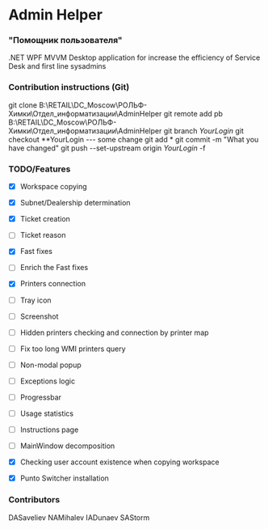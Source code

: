 ﻿# Admin Helper
### "Помощник пользователя"
.NET WPF MVVM Desktop application for increase the efficiency of Service Desk and first line sysadmins 


### Contribution instructions (Git)
git clone B:\RETAIL\DC_Moscow\РОЛЬФ-Химки\Отдел_информатизации\AdminHelper
git remote add pb B:\RETAIL\DC_Moscow\РОЛЬФ-Химки\Отдел_информатизации\AdminHelper
git branch *YourLogin*
git checkout **YourLogin
--- some change
git add *
git commit -m "What you have changed"
git push --set-upstream origin *YourLogin* -f


### TODO/Features
- [x] Workspace copying
- [x] Subnet/Dealership determination
- [x] Ticket creation
- [ ] Ticket reason
- [x] Fast fixes
- [ ] Enrich the Fast fixes
- [x] Printers connection
- [ ] Tray icon
- [ ] Screenshot
- [ ] Hidden printers checking and connection by printer map
- [ ] Fix too long WMI printers query
- [ ] Non-modal popup
- [ ] Exceptions logic
- [ ] Progressbar
- [ ] Usage statistics
- [ ] Instructions page
- [ ] MainWindow decomposition
- [x] Checking user account existence when copying workspace
- [x] Punto Switcher installation


### Contributors
DASaveliev
NAMihalev
IADunaev
SAStorm